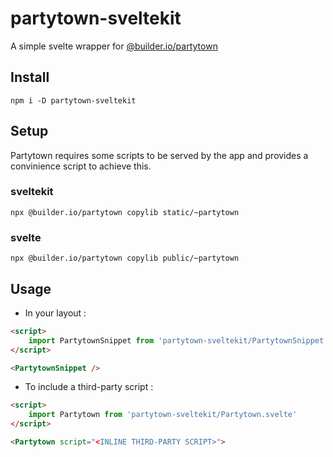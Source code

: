 # partytown-sveltekit

A simple svelte wrapper for [@builder.io/partytown](https://partytown.builder.io/)

## Install

`npm i -D partytown-sveltekit`

## Setup

Partytown requires some scripts to be served by the app and provides a convinience script to achieve this.

### sveltekit

`npx @builder.io/partytown copylib static/~partytown`

### svelte

`npx @builder.io/partytown copylib public/~partytown`

## Usage

- In your layout :
```html
<script>
    import PartytownSnippet from 'partytown-sveltekit/PartytownSnippet.svelte'
</script>

<PartytownSnippet />
```

- To include a third-party script :
```html
<script>
    import Partytown from 'partytown-sveltekit/Partytown.svelte'
</script>

<Partytown script="<INLINE THIRD-PARTY SCRIPT>">
```

